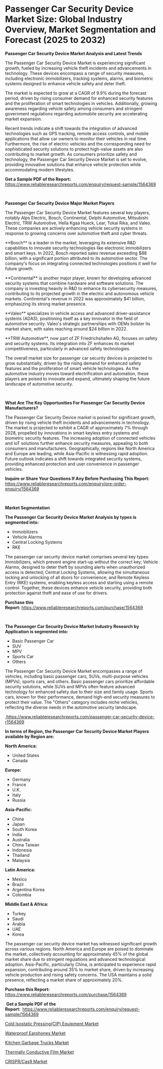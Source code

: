 <p><h1>Passenger Car Security Device Market Size: Global Industry Overview, Market Segmentation and Forecast (2025 to 2032)</h1></p><p><strong>Passenger Car Security Device Market Analysis and Latest Trends</strong></p>
<p><p>The Passenger Car Security Device Market is experiencing significant growth, fueled by increasing vehicle theft incidents and advancements in technology. These devices encompass a range of security measures, including electronic immobilizers, tracking systems, alarms, and biometric systems designed to enhance vehicle safety and deter theft. </p><p>The market is expected to grow at a CAGR of 9.9% during the forecast period, driven by rising consumer demand for enhanced security features and the proliferation of smart technologies in vehicles. Additionally, growing awareness regarding vehicle safety among consumers and stringent government regulations regarding automobile security are accelerating market expansion.</p><p>Recent trends indicate a shift towards the integration of advanced technologies such as GPS tracking, remote access controls, and mobile applications that allow car owners to monitor their vehicles in real time. Furthermore, the rise of electric vehicles and the corresponding need for sophisticated security solutions to protect high-value assets are also contributing to market growth. As consumers prioritize safety and technology, the Passenger Car Security Device Market is set to evolve, providing innovative solutions that enhance vehicle protection while accommodating modern lifestyles.</p></p>
<p><strong>Get a Sample PDF of the Report:&nbsp;</strong> <a href="https://www.reliableresearchreports.com/enquiry/request-sample/1564369?utm_campaign=11&utm_medium=2&utm_source=Github&utm_content=ia&utm_term=30012025&utm_id=passenger-car-security-device">https://www.reliableresearchreports.com/enquiry/request-sample/1564369</a></p>
<p>&nbsp;</p>
<p><strong>Passenger Car Security Device Major Market Players</strong></p>
<p><p>The Passenger Car Security Device Market features several key players, notably Alps Electric, Bosch, Continental, Delphi Automotive, Mitsubishi Electric, TRW Automotive, Hella Kgaa Hueck, Lear, Tokai Rika, and Valeo. These companies are actively enhancing vehicle security systems in response to growing concerns over automotive theft and cyber threats.</p><p>**Bosch** is a leader in the market, leveraging its extensive R&D capabilities to innovate security technologies like electronic immobilizers and smart keys. In 2022, Bosch reported sales revenue exceeding $88 billion, with a significant portion attributed to its automotive sector. The company's focus on integrating connected technologies positions it well for future growth.</p><p>**Continental** is another major player, known for developing advanced security systems that combine hardware and software solutions. The company is investing heavily in R&D to enhance its cybersecurity measures, contributing to its projected growth in the electric and autonomous vehicle markets. Continental's revenue in 2022 was approximately $41 billion, emphasizing its strong market presence.</p><p>**Valeo** specializes in vehicle access and advanced driver-assistance systems (ADAS), positioning itself as a key innovator in the field of automotive security. Valeo's strategic partnerships with OEMs bolster its market share, with sales reaching around $24 billion in 2022.</p><p>**TRW Automotive**, now part of ZF Friedrichshafen AG, focuses on safety and security systems. Its integration into ZF enhances its market competitiveness, particularly in advanced safety technologies.</p><p>The overall market size for passenger car security devices is projected to grow substantially, driven by the rising demand for enhanced safety features and the proliferation of smart vehicle technologies. As the automotive industry moves toward electrification and automation, these players are poised to innovate and expand, ultimately shaping the future landscape of automotive security.</p></p>
<p>&nbsp;</p>
<p><strong>What Are The Key Opportunities For Passenger Car Security Device Manufacturers?</strong></p>
<p><p>The Passenger Car Security Device market is poised for significant growth, driven by rising vehicle theft incidents and advancements in technology. The market is projected to exhibit a CAGR of approximately 7% through 2028, propelled by innovations in smart keyless entry systems and biometric security features. The increasing adoption of connected vehicles and IoT solutions further enhance security measures, appealing to both consumers and manufacturers. Geographically, regions like North America and Europe are leading, while Asia-Pacific is witnessing rapid adoption. Future outlook indicates a shift towards integrated security systems, providing enhanced protection and user convenience in passenger vehicles.</p></p>
<p><strong>Inquire or Share Your Questions If Any Before Purchasing This Report:</strong> <a href="https://www.reliableresearchreports.com/enquiry/pre-order-enquiry/1564369?utm_campaign=11&utm_medium=2&utm_source=Github&utm_content=ia&utm_term=30012025&utm_id=passenger-car-security-device">https://www.reliableresearchreports.com/enquiry/pre-order-enquiry/1564369</a></p>
<p>&nbsp;</p>
<p><strong>Market Segmentation</strong></p>
<p><strong>The Passenger Car Security Device Market Analysis by types is segmented into:</strong></p>
<p><ul><li>Immobilizers</li><li>Vehicle Alarms</li><li>Central Locking Systems</li><li>RKE</li></ul></p>
<p><p>The passenger car security device market comprises several key types: Immobilizers, which prevent engine start-up without the correct key; Vehicle Alarms, designed to deter theft by sounding alerts when unauthorized access is detected; Central Locking Systems, allowing the simultaneous locking and unlocking of all doors for convenience; and Remote Keyless Entry (RKE) systems, enabling keyless access and starting using a remote control. Together, these devices enhance vehicle security, providing both protection against theft and ease of use for drivers.</p></p>
<p><strong>Purchase this Report:&nbsp;</strong><a href="https://www.reliableresearchreports.com/purchase/1564369?utm_campaign=11&utm_medium=2&utm_source=Github&utm_content=ia&utm_term=30012025&utm_id=passenger-car-security-device">https://www.reliableresearchreports.com/purchase/1564369</a></p>
<p>&nbsp;</p>
<p><strong>The Passenger Car Security Device Market Industry Research by Application is segmented into:</strong></p>
<p><ul><li>Basic Passenger Car</li><li>SUV</li><li>MPV</li><li>Sports Car</li><li>Others</li></ul></p>
<p><p>The Passenger Car Security Device Market encompasses a range of vehicles, including basic passenger cars, SUVs, multi-purpose vehicles (MPVs), sports cars, and others. Basic passenger cars prioritize affordable security solutions, while SUVs and MPVs often feature advanced technology for enhanced safety due to their size and family usage. Sports cars, known for their performance, demand high-end security measures to protect their value. The "Others" category includes niche vehicles, reflecting the diverse needs in the automotive security landscape.</p></p>
<p><a href="https://www.reliableresearchreports.com/passenger-car-security-device-r1564369?utm_campaign=11&utm_medium=2&utm_source=Github&utm_content=ia&utm_term=30012025&utm_id=passenger-car-security-device">&nbsp;https://www.reliableresearchreports.com/passenger-car-security-device-r1564369</a></p>
<p><strong>In terms of Region, the Passenger Car Security Device Market Players available by Region are:</strong></p>
<p>
    <p> <strong> North America: </strong>
        <ul>
            <li>United States</li>
            <li>Canada</li>
        </ul>
        </p> 
    <p> <strong> Europe: </strong>
        <ul>
            <li>Germany</li>
            <li>France</li>
            <li>U.K.</li>
            <li>Italy</li>
            <li>Russia</li>
        </ul>
        </p> 
    <p> <strong> Asia-Pacific: </strong>
        <ul>
            <li>China</li>
            <li>Japan</li>
            <li>South Korea</li>
            <li>India</li>
            <li>Australia</li>
            <li>China Taiwan</li>
            <li>Indonesia</li>
            <li>Thailand</li>
            <li>Malaysia</li>
        </ul>
        </p> 
    <p> <strong> Latin America: </strong>
        <ul>
            <li>Mexico</li>
            <li>Brazil</li>
            <li>Argentina Korea</li>
            <li>Colombia</li>
        </ul>
        </p> 
    <p> <strong> Middle East & Africa: </strong>
        <ul>
            <li>Turkey</li>
            <li>Saudi</li>
            <li>Arabia</li>
            <li>UAE</li>
            <li>Korea</li>
        </ul>
    </p>
    </p>
<p><p>The passenger car security device market has witnessed significant growth across various regions. North America and Europe are poised to dominate the market, collectively accounting for approximately 45% of the global market share due to stringent regulations and advanced technological adoption. Asia-Pacific, particularly China, is anticipated to experience rapid expansion, contributing around 35% to market share, driven by increasing vehicle production and rising safety concerns. The USA maintains a solid presence, reflecting a market share of approximately 20%.</p></p>
<p><strong>Purchase this Report: </strong><a href="https://www.reliableresearchreports.com/purchase/1564369?utm_campaign=11&utm_medium=2&utm_source=Github&utm_content=ia&utm_term=30012025&utm_id=passenger-car-security-device">https://www.reliableresearchreports.com/purchase/1564369</a></p>
<p>&nbsp;<strong>Get a Sample PDF of the Report:&nbsp;&nbsp;</strong><a href="https://www.reliableresearchreports.com/enquiry/request-sample/1564369?utm_campaign=11&utm_medium=2&utm_source=Github&utm_content=ia&utm_term=30012025&utm_id=passenger-car-security-device">https://www.reliableresearchreports.com/enquiry/request-sample/1564369</a></p>
<p><strong></strong></p>
<p><p><a href="https://www.linkedin.com/pulse/whats-propelling-cold-isostatic-pressingcip-equipment-markets-s0xhc?utm_campaign=11&utm_medium=2&utm_source=Github&utm_content=ia&utm_term=30012025&utm_id=passenger-car-security-device">Cold Isostatic Pressing(CIP) Equipment Market</a></p><p><a href="https://github.com/pelahotayabe/Market-Research-Report-List-1/blob/main/waterproof-earphones-market.md?utm_campaign=11&utm_medium=2&utm_source=Github&utm_content=ia&utm_term=30012025&utm_id=passenger-car-security-device">Waterproof Earphones Market</a></p><p><a href="https://www.linkedin.com/pulse/market-dynamics-kitchen-garbage-trucks-industry-forecast-trends-3bj5e?utm_campaign=11&utm_medium=2&utm_source=Github&utm_content=ia&utm_term=30012025&utm_id=passenger-car-security-device">Kitchen Garbage Trucks Market</a></p><p><a href="https://github.com/raeezkenedz/Market-Research-Report-List-1/blob/main/thermally-conductive-film-market.md?utm_campaign=11&utm_medium=2&utm_source=Github&utm_content=ia&utm_term=30012025&utm_id=passenger-car-security-device">Thermally Conductive Film Market</a></p><p><a href="https://www.linkedin.com/pulse/disruption-innovation-crisprcas9-industry-market-analysis-future-hhc0e?utm_campaign=11&utm_medium=2&utm_source=Github&utm_content=ia&utm_term=30012025&utm_id=passenger-car-security-device">CRISPR/Cas9 Market</a></p></p>